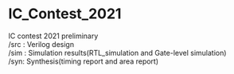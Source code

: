 # IC_Contest_2021
IC contest 2021 preliminary  
/src : Verilog design  
/sim : Simulation results(RTL_simulation and Gate-level simulation)  
/syn: Synthesis(timing report and area report)  
